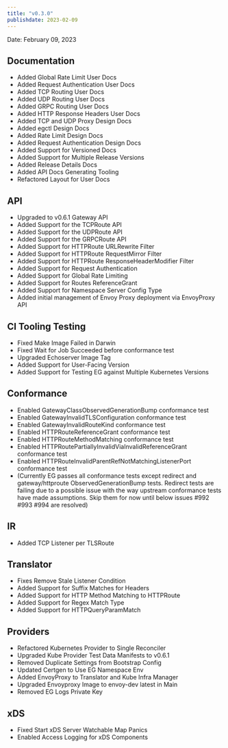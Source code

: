 ```yaml
---
title: "v0.3.0"
publishdate: 2023-02-09
---
```


Date: February 09, 2023

## Documentation
- Added Global Rate Limit User Docs
- Added Request Authentication User Docs
- Added TCP Routing User Docs
- Added UDP Routing User Docs
- Added GRPC Routing User Docs
- Added HTTP Response Headers User Docs
- Added TCP and UDP Proxy Design Docs
- Added egctl Design Docs
- Added Rate Limit Design Docs
- Added Request Authentication Design Docs
- Added Support for Versioned Docs
- Added Support for Multiple Release Versions
- Added Release Details Docs
- Added API Docs Generating Tooling
- Refactored Layout for User Docs

## API
- Upgraded to v0.6.1 Gateway API
- Added Support for the TCPRoute API
- Added Support for the UDPRoute API
- Added Support for the GRPCRoute API
- Added Support for HTTPRoute URLRewrite Filter
- Added Support for HTTPRoute RequestMirror Filter
- Added Support for HTTPRoute ResponseHeaderModifier Filter
- Added Support for Request Authentication
- Added Support for Global Rate Limiting
- Added Support for Routes ReferenceGrant
- Added Support for Namespace Server Config Type
- Added initial management of Envoy Proxy deployment via EnvoyProxy API

## CI Tooling Testing
- Fixed Make Image Failed in Darwin
- Fixed Wait for Job Succeeded before conformance test
- Upgraded Echoserver Image Tag
- Added Support for User-Facing Version
- Added Support for Testing EG against Multiple Kubernetes Versions

## Conformance
- Enabled GatewayClassObservedGenerationBump conformance test
- Enabled GatewayInvalidTLSConfiguration conformance test
- Enabled GatewayInvalidRouteKind conformance test
- Enabled HTTPRouteReferenceGrant conformance test
- Enabled HTTPRouteMethodMatching conformance test
- Enabled HTTPRoutePartiallyInvalidViaInvalidReferenceGrant conformance test
- Enabled HTTPRouteInvalidParentRefNotMatchingListenerPort conformance test
- (Currently EG passes all conformance tests except redirect and gateway/httproute ObservedGenerationBump tests. Redirect tests are failing due to a possible issue with the way upstream conformance tests have made assumptions. Skip them for now until below issues #992 #993 #994 are resolved)

## IR
- Added TCP Listener per TLSRoute

## Translator
- Fixes Remove Stale Listener Condition
- Added Support for Suffix Matches for Headers
- Added Support for HTTP Method Matching to HTTPRoute
- Added Support for Regex Match Type
- Added Support for HTTPQueryParamMatch

## Providers
- Refactored Kubernetes Provider to Single Reconciler
- Upgraded Kube Provider Test Data Manifests to v0.6.1
- Removed Duplicate Settings from Bootstrap Config
- Updated Certgen to Use EG Namespace Env
- Added EnvoyProxy to Translator and Kube Infra Manager
- Upgraded Envoyproxy Image to envoy-dev latest in Main
- Removed EG Logs Private Key

## xDS
- Fixed Start xDS Server Watchable Map Panics
- Enabled Access Logging for xDS Components

